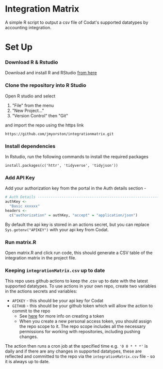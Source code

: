 # Integration Matrix
A simple R script to output a csv file of Codat's supported datatypes by accounting integration.

# Set Up
### Download R & Rstudio
Download and install R and RStudio [from here](https://posit.co/download/rstudio-desktop/)

### Clone the repository into R Studio
Open R studio and select 
1. "File" from the menu
1. "New Project..." 
1. "Version Control" then "Git"

and import the repo using the https link
```
https://github.com/jmyorston/integrationmatrix.git
```

###  Install dependencies
In Rstudio, run the following commands to install the required packages
```
install.packages(c('httr', 'tidyverse', 'tidyjson'))
```

### Add API Key
Add your authorization key from the portal in the Auth details section -
``` R
# Auth Details ------------------------------------------------------------
authKey <-
  "Basic xxxxxx"
headers <-
  c("authorization" = authKey, "accept" = "application/json")

```
By default the api key is stored in an actions secret, but you can replace `Sys.getenv("APIKEY")` with your api key from Codat.

### Run matrix.R
Open matrix.R and click run code, this should generate a CSV table of the integration matrix in the project file.


### Keeping `integrationMatrix.csv` up to date
This repo uses github actions to keep the .csv up to date with the latest supported datatypes. 
To use actions in your own repo, create two variables in the actions secrets and variables:
- `APIKEY` - this should be your api key for Codat 
- `GITHUB` - this should be your github token which will allow the action to commit to the repo
  - See [here](https://docs.github.com/en/enterprise-server@3.4/authentication/keeping-your-account-and-data-secure/creating-a-personal-access-token) for more info on creating a token
  - When you create a new personal access token, you should assign the repo scope to it. The repo scope includes all the necessary permissions for working with repositories, including pushing changes.
  
The action then runs a cron job at the specified time e.g. `'0 0 * * *'` is daily and if there are any changes in supported datatypes, these are reflected and committed to the repo via the `integrationMatrix.csv` file - so it is always up to date.

